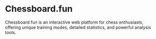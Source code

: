 # Chessboard.fun
Chessboard.fun is an interactive web platform for chess enthusiasts, offering unique training modes, detailed statistics, and powerful analysis tools.
